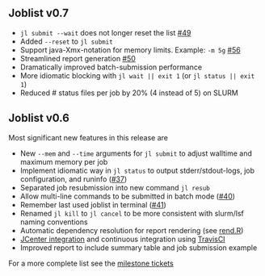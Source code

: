 

## Joblist v0.7

* `jl submit --wait` does not longer reset the list [#49](https://github.com/holgerbrandl/joblist/issues/49)
* Added `--reset` to `jl submit`
* Support  java-Xmx-notation for memory limits. Example: `-m 5g` [#56](https://github.com/holgerbrandl/joblist/issues/56)
* Streamlined report generation [#50](https://github.com/holgerbrandl/joblist/issues/50)
* Dramatically improved batch-submission performance
* More idiomatic blocking with `jl wait || exit 1` (or `jl status || exit 1`)
* Reduced # status files per job by 20% (4 instead of 5) on SLURM


## Joblist v0.6

Most significant new features in this release are

* New `--mem` and `--time` arguments for `jl submit` to adjust walltime and maximum memory per job
* Implement idiomatic way in `jl status` to output stderr/stdout-logs, job configuration, and runinfo ([#37](https://github.com/holgerbrandl/joblist/issues/37))
* Separated job resubmission into new command `jl resub`
* Allow multi-line commands to be submitted in batch mode ([#40](https://github.com/holgerbrandl/joblist/issues/40))
* Remember last used joblist in terminal ([#41](https://github.com/holgerbrandl/joblist/issues/41))
* Renamed `jl kill` to `jl cancel` to be more consistent with slurm/lsf naming conventions
* Automatic dependency resolution for report rendering (see [rend.R](https://github.com/holgerbrandl/datautils/tree/master/R/rendr))
* [JCenter integration](https://bintray.com/holgerbrandl/mpicbg-scicomp/joblist) and continuous integration using [TravisCI](https://travis-ci.org/holgerbrandl/joblist)
* Improved report to include summary table and job submission example

For a more complete list see the [milestone tickets](https://github.com/holgerbrandl/joblist/issues?utf8=%E2%9C%93&q=milestone%3Av0.6)